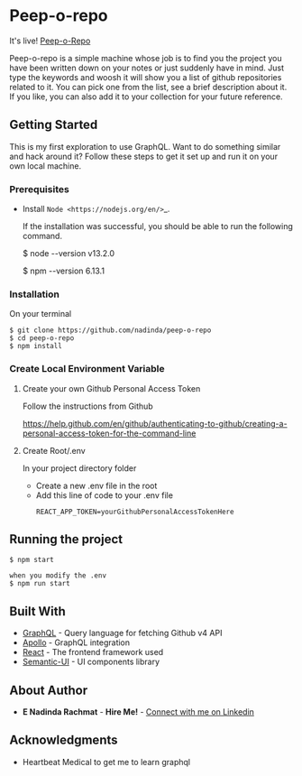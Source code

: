 # Peep-o-repo

It's live! [Peep-o-Repo](https://peep-o-repo.netlify.com/)

Peep-o-repo is a simple machine whose job is to find you the project you have been written down on your notes or just suddenly have in mind. Just type the keywords and woosh it will show you a list of github repositories related to it. You can pick one from the list, see a brief description about it. If you like, you can also add it to your collection for your future reference.

## Getting Started

This is my first exploration to use GraphQL. Want to do something similar and hack around it? Follow these steps to get it set up and run it on your own local machine.

### Prerequisites

* Install `Node <https://nodejs.org/en/>`_.

    If the installation was successful, you should be able to run the following command.

    $ node --version
    v13.2.0

    $ npm --version
    6.13.1


### Installation

On your terminal

    $ git clone https://github.com/nadinda/peep-o-repo
    $ cd peep-o-repo
    $ npm install

### Create Local Environment Variable

1. Create your own Github Personal Access Token

    Follow the instructions from Github 
    
    https://help.github.com/en/github/authenticating-to-github/creating-a-personal-access-token-for-the-command-line

2. Create Root/.env

    In your project directory folder
    * Create a new .env file in the root
    * Add this line of code to your .env file
        ```
        REACT_APP_TOKEN=yourGithubPersonalAccessTokenHere
        ```

## Running the project

    $ npm start
    
    when you modify the .env
    $ npm run start

## Built With

* [GraphQL](https://graphql.org/) - Query language for fetching Github v4 API
* [Apollo](https://www.apollographql.com/) - GraphQL integration
* [React](https://reactjs.org/) - The frontend framework used
* [Semantic-UI](https://react.semantic-ui.com) - UI components library

## About Author

* **E Nadinda Rachmat** - **Hire Me!** - [Connect with me on Linkedin](https://www.linkedin.com/in/eraulianr/)

## Acknowledgments

* Heartbeat Medical to get me to learn graphql